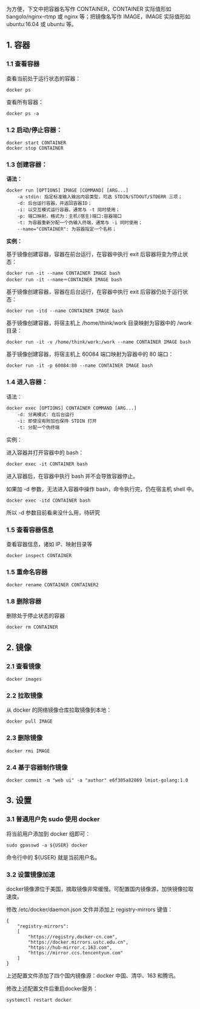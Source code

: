 
为方便，下文中把容器名写作 CONTAINER，CONTAINER 实际值形如 tiangolo/nginx-rtmp 或 nginx 等；把镜像名写作 IMAGE，IMAGE 实际值形如 ubuntu:16.04 或 ubuntu 等。

## 1. 容器

### 1.1 查看容器

查看当前处于运行状态的容器：
```
docker ps
```

查看所有容器：
```
docker ps -a
```

### 1.2 启动/停止容器：
```
docker start CONTAINER
docker stop CONTAINER
```

### 1.3 创建容器：
**语法：**
```
docker run [OPTIONS] IMAGE [COMMAND] [ARG...]
    -a stdin: 指定标准输入输出内容类型，可选 STDIN/STDOUT/STDERR 三项；
    -d: 后台运行容器，并返回容器ID；
    -i: 以交互模式运行容器，通常与 -t 同时使用；
    -p: 端口映射，格式为：主机(宿主)端口:容器端口
    -t: 为容器重新分配一个伪输入终端，通常与 -i 同时使用；
    --name="CONTAINER": 为容器指定一个名称；
```

**实例：**

基于镜像创建容器，容器在前台运行，在容器中执行 exit 后容器将变为停止状态：
```
docker run -it --name CONTAINER IMAGE bash
docker run -it --name＝CONTAINER IMAGE bash
```

基于镜像创建容器，容器在后台运行，在容器中执行 exit 后容器仍处于运行状态：
```
docker run -itd --name CONTAINER IMAGE bash
```

基于镜像创建容器，将宿主机上 /home/think/work 目录映射为容器中的 /work 目录：
```
docker run -it -v /home/think/work:/work --name CONTAINER IMAGE bash
```

基于镜像创建容器，将宿主机上 60084 端口映射为容器中的 80 端口：
```
docker run -it -p 60084:80 --name CONTAINER IMAGE bash
```

### 1.4 进入容器：
语法：
```
docker exec [OPTIONS] CONTAINER COMMAND [ARG...]
    -d: 分离模式: 在后台运行
    -i: 即使没有附加也保持 STDIN 打开
    -t: 分配一个伪终端
```

实例：

进入容器并打开容器中的 bash：
```
docker exec -it CONTAINER bash
```
进入容器后，在容器中执行 bash 并不会导致容器停止。

如果加 -d 参数，无法进入容器中操作 bash，命令执行完，仍在宿主机 shell 中。
```
docker exec -itd CONTAINER bash
```
所以 -d 参数目前看来没什么用，待研究

### 1.5 查看容器信息

查看容器信息，诸如 IP、映射目录等
```
docker inspect CONTAINER			
```

### 1.5 重命名容器
```
docker rename CONTAINER CONTAINER2
```

### 1.8 删除容器

删除处于停止状态的容器
```
docker rm CONTAINER
```

## 2. 镜像

### 2.1 查看镜像
```
docker images
```

### 2.2 拉取镜像
从 docker 的网络镜像仓库拉取镜像到本地：
```
docker pull IMAGE
```

### 2.3 删除镜像
```
docker rmi IMAGE
```

### 2.4 基于容器制作镜像
```
docker commit -m "web ui" -a "author" e6f305a82869 lmiot-golang:1.0
```

## 3. 设置

### 3.1 普通用户免 sudo 使用 docker
将当前用户添加到 docker 组即可：
```
sudo gpasswd -a ${USER} docker
```
命令行中的 ${USER} 就是当前用户名。

### 3.2 设置镜像加速
docker镜像源位于美国，摘取镜像非常缓慢。可配置国内镜像源，加快镜像拉取速度。

修改 /etc/docker/daemon.json 文件并添加上 registry-mirrors 键值：
```
{
    "registry-mirrors":
    [
        "https://registry.docker-cn.com",
        "https://docker.mirrors.ustc.edu.cn",
        "https://hub-mirror.c.163.com",
        "https://mirror.ccs.tencentyun.com"
    ]
}
```
上述配置文件添加了四个国内镜像源：docker 中国、清华、163 和腾讯。

修改上述配置文件后重启docker服务：
```
systemctl restart docker
```